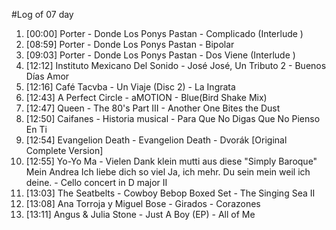 #Log of 07 day

1. [00:00] Porter - Donde Los Ponys Pastan - Complicado (Interlude )
1. [08:59] Porter - Donde Los Ponys Pastan - Bipolar
1. [09:03] Porter - Donde Los Ponys Pastan - Dos Viene (Interlude )
1. [12:12] Instituto Mexicano Del Sonido - José José, Un Tributo 2 - Buenos Días Amor
1. [12:16] Café Tacvba - Un Viaje (Disc 2) - La Ingrata
1. [12:43] A Perfect Circle - aMOTION - Blue(Bird Shake Mix)
1. [12:47] Queen - The 80's Part III - Another One Bites the Dust
1. [12:50] Caifanes - Historia musical - Para Que No Digas Que No Pienso En Ti
1. [12:54] Evangelion Death - Evangelion Death - Dvorák [Original Complete Version]
1. [12:55] Yo-Yo Ma - Vielen Dank klein mutti aus diese "Simply Baroque" Mein Andrea Ich liebe dich so viel Ja, ich mehr. Du sein mein weil ich deine. - Cello concert in D major II
1. [13:03] The Seatbelts - Cowboy Bebop Boxed Set - The Singing Sea II
1. [13:08] Ana Torroja y Miguel Bose - Girados - Corazones
1. [13:11] Angus & Julia Stone - Just A Boy (EP) - All of Me
